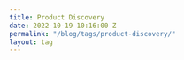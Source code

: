 ```yaml
---
title: Product Discovery
date: 2022-10-19 10:16:00 Z
permalink: "/blog/tags/product-discovery/"
layout: tag
---
```


